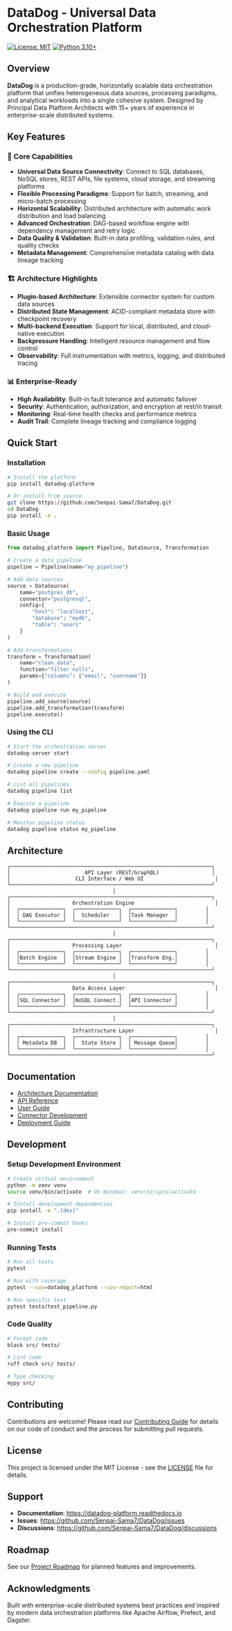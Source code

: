 # DataDog - Universal Data Orchestration Platform

[![License: MIT](https://img.shields.io/badge/License-MIT-yellow.svg)](https://opensource.org/licenses/MIT)
[![Python 3.10+](https://img.shields.io/badge/python-3.10+-blue.svg)](https://www.python.org/downloads/)

## Overview

**DataDog** is a production-grade, horizontally scalable data orchestration platform that unifies heterogeneous data sources, processing paradigms, and analytical workloads into a single cohesive system. Designed by Principal Data Platform Architects with 15+ years of experience in enterprise-scale distributed systems.

## Key Features

### 🚀 Core Capabilities
- **Universal Data Source Connectivity**: Connect to SQL databases, NoSQL stores, REST APIs, file systems, cloud storage, and streaming platforms
- **Flexible Processing Paradigms**: Support for batch, streaming, and micro-batch processing
- **Horizontal Scalability**: Distributed architecture with automatic work distribution and load balancing
- **Advanced Orchestration**: DAG-based workflow engine with dependency management and retry logic
- **Data Quality & Validation**: Built-in data profiling, validation rules, and quality checks
- **Metadata Management**: Comprehensive metadata catalog with data lineage tracking

### 🏗️ Architecture Highlights
- **Plugin-based Architecture**: Extensible connector system for custom data sources
- **Distributed State Management**: ACID-compliant metadata store with checkpoint recovery
- **Multi-backend Execution**: Support for local, distributed, and cloud-native execution
- **Backpressure Handling**: Intelligent resource management and flow control
- **Observability**: Full instrumentation with metrics, logging, and distributed tracing

### 📊 Enterprise-Ready
- **High Availability**: Built-in fault tolerance and automatic failover
- **Security**: Authentication, authorization, and encryption at rest/in transit
- **Monitoring**: Real-time health checks and performance metrics
- **Audit Trail**: Complete lineage tracking and compliance logging

## Quick Start

### Installation

```bash
# Install the platform
pip install datadog-platform

# Or install from source
git clone https://github.com/Senpai-Sama7/DataDog.git
cd DataDog
pip install -e .
```

### Basic Usage

```python
from datadog_platform import Pipeline, DataSource, Transformation

# Create a data pipeline
pipeline = Pipeline(name="my_pipeline")

# Add data sources
source = DataSource(
    name="postgres_db",
    connector="postgresql",
    config={
        "host": "localhost",
        "database": "mydb",
        "table": "users"
    }
)

# Add transformations
transform = Transformation(
    name="clean_data",
    function="filter_nulls",
    params={"columns": ["email", "username"]}
)

# Build and execute
pipeline.add_source(source)
pipeline.add_transformation(transform)
pipeline.execute()
```

### Using the CLI

```bash
# Start the orchestration server
datadog-server start

# Create a new pipeline
datadog pipeline create --config pipeline.yaml

# List all pipelines
datadog pipeline list

# Execute a pipeline
datadog pipeline run my_pipeline

# Monitor pipeline status
datadog pipeline status my_pipeline
```

## Architecture

```
┌─────────────────────────────────────────────────────────────────┐
│                        API Layer (REST/GraphQL)                 │
│                     CLI Interface / Web UI                       │
└─────────────────────────────────────────────────────────────────┘
                                  │
┌─────────────────────────────────────────────────────────────────┐
│                    Orchestration Engine                          │
│  ┌──────────────┐  ┌──────────────┐  ┌──────────────┐         │
│  │ DAG Executor │  │  Scheduler   │  │Task Manager  │         │
│  └──────────────┘  └──────────────┘  └──────────────┘         │
└─────────────────────────────────────────────────────────────────┘
                                  │
┌─────────────────────────────────────────────────────────────────┐
│                    Processing Layer                              │
│  ┌──────────────┐  ┌──────────────┐  ┌──────────────┐         │
│  │Batch Engine  │  │Stream Engine │  │Transform Eng.│         │
│  └──────────────┘  └──────────────┘  └──────────────┘         │
└─────────────────────────────────────────────────────────────────┘
                                  │
┌─────────────────────────────────────────────────────────────────┐
│                    Data Access Layer                             │
│  ┌──────────────┐  ┌──────────────┐  ┌──────────────┐         │
│  │SQL Connector │  │NoSQL Connect.│  │API Connector │         │
│  └──────────────┘  └──────────────┘  └──────────────┘         │
└─────────────────────────────────────────────────────────────────┘
                                  │
┌─────────────────────────────────────────────────────────────────┐
│                    Infrastructure Layer                          │
│  ┌──────────────┐  ┌──────────────┐  ┌──────────────┐         │
│  │ Metadata DB  │  │  State Store │  │ Message Queue│         │
│  └──────────────┘  └──────────────┘  └──────────────┘         │
└─────────────────────────────────────────────────────────────────┘
```

## Documentation

- [Architecture Documentation](docs/architecture.md)
- [API Reference](docs/api_reference.md)
- [User Guide](docs/user_guide.md)
- [Connector Development](docs/connector_development.md)
- [Deployment Guide](docs/deployment.md)

## Development

### Setup Development Environment

```bash
# Create virtual environment
python -m venv venv
source venv/bin/activate  # On Windows: venv\Scripts\activate

# Install development dependencies
pip install -e ".[dev]"

# Install pre-commit hooks
pre-commit install
```

### Running Tests

```bash
# Run all tests
pytest

# Run with coverage
pytest --cov=datadog_platform --cov-report=html

# Run specific test
pytest tests/test_pipeline.py
```

### Code Quality

```bash
# Format code
black src/ tests/

# Lint code
ruff check src/ tests/

# Type checking
mypy src/
```

## Contributing

Contributions are welcome! Please read our [Contributing Guide](CONTRIBUTING.md) for details on our code of conduct and the process for submitting pull requests.

## License

This project is licensed under the MIT License - see the [LICENSE](LICENSE) file for details.

## Support

- **Documentation**: https://datadog-platform.readthedocs.io
- **Issues**: https://github.com/Senpai-Sama7/DataDog/issues
- **Discussions**: https://github.com/Senpai-Sama7/DataDog/discussions

## Roadmap

See our [Project Roadmap](ROADMAP.md) for planned features and improvements.

## Acknowledgments

Built with enterprise-scale distributed systems best practices and inspired by modern data orchestration platforms like Apache Airflow, Prefect, and Dagster.
